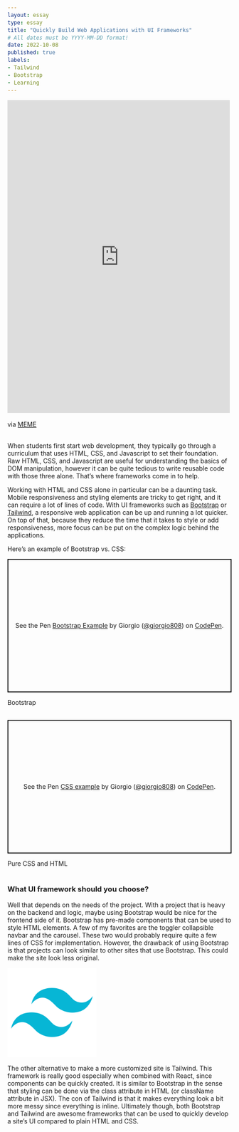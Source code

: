 ```yaml
---
layout: essay
type: essay
title: "Quickly Build Web Applications with UI Frameworks"
# All dates must be YYYY-MM-DD format!
date: 2022-10-08
published: true
labels:
- Tailwind
- Bootstrap
- Learning
---
```

<div class="container-fluid d-flex flex-column align-items-center bg-dark">
    <iframe src="https://me.me/embed/i/9043a6c622804ec3ae4e2d87665e0f72" width="500" height="703" frameBorder="0" class="meme-embed" style="max-width:100%;margin:0 auto;" allowFullScreen></iframe><p>via <a href="https://me.me">MEME</a></p>
</div>
<br>
When students first start web development, they typically go through a curriculum that uses HTML, CSS, and Javascript to set their foundation. Raw HTML, CSS, and Javascript are useful for understanding the basics of DOM manipulation, however it can be quite tedious to write reusable code with those three alone. That’s where frameworks come in to help.

Working with HTML and CSS alone in particular can be a daunting task. Mobile responsiveness and styling elements are tricky to get right, and it can require a lot of lines of code. With UI frameworks such as [Bootstrap](https://getbootstrap.com/) or [Tailwind](https://tailwindcss.com/), a responsive web application can be up and running a lot quicker. On top of that, because they reduce the time that it takes to style or add responsiveness, more focus can be put on the complex logic behind the applications.

Here’s an example of Bootstrap vs. CSS:

<p class="codepen" data-height="300" data-default-tab="html,result" data-slug-hash="XWqPYKd" data-user="giorgio808" style="height: 300px; box-sizing: border-box; display: flex; align-items: center; justify-content: center; border: 2px solid; margin: 1em 0; padding: 1em;">
  <span>See the Pen <a href="https://codepen.io/giorgio808/pen/XWqPYKd">
  Bootstrap Example</a> by Giorgio (<a href="https://codepen.io/giorgio808">@giorgio808</a>)
  on <a href="https://codepen.io">CodePen</a>.</span>
</p>

<script async src="https://cpwebassets.codepen.io/assets/embed/ei.js"></script>
<script async src="https://cpwebassets.codepen.io/assets/embed/ei.js"></script>
<div>Bootstrap</div>
<br>
<p class="codepen" data-height="300" data-default-tab="html,result" data-slug-hash="QWrVxmW" data-user="giorgio808" style="height: 300px; box-sizing: border-box; display: flex; align-items: center; justify-content: center; border: 2px solid; margin: 1em 0; padding: 1em;">
  <span>See the Pen <a href="https://codepen.io/giorgio808/pen/QWrVxmW">
  CSS example</a> by Giorgio (<a href="https://codepen.io/giorgio808">@giorgio808</a>)
  on <a href="https://codepen.io">CodePen</a>.</span>
</p>
<script async src="https://cpwebassets.codepen.io/assets/embed/ei.js"></script>
<div>Pure CSS and HTML</div>
<br>

### What UI framework should you choose?

Well that depends on the needs of the project. With a project that is heavy on the backend and logic, maybe using Bootstrap would be nice for the frontend side of it. Bootstrap has pre-made components that can be used to style HTML elements. A few of my favorites are the toggler collapsible navbar and the carousel. These two would probably require quite a few lines of CSS for implementation. However, the drawback of using Bootstrap is that projects can look similar to other sites that use Bootstrap. This could make the site look less original.

<div class="w-100 d-flex justify-content-center">
    <img height="200px" src="../img/quickly-build-web-apps-with-ui-frameworks/tailwind.png" alt="tailwind">
</div>

The other alternative to make a more customized site is Tailwind. This framework is really good especially when combined with React, since components can be quickly created. It is similar to Bootstrap in the sense that styling can be done via the class attribute in HTML (or className attribute in JSX). The con of Tailwind is that it makes everything look a bit more messy since everything is inline. Ultimately though, both Bootstrap and Tailwind are awesome frameworks that can be used to quickly develop a site’s UI compared to plain HTML and CSS. 
